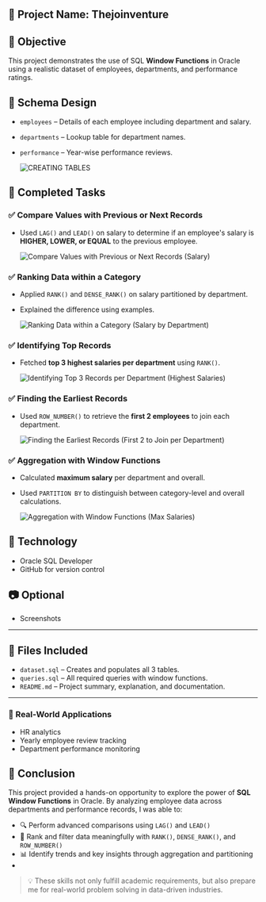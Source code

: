 ## 📂 Project Name: Thejoinventure

## 🎯 Objective
This project demonstrates the use of SQL **Window Functions** in Oracle using a realistic dataset of employees, departments, and performance ratings.

## 🧱 Schema Design
- `employees` – Details of each employee including department and salary.
- `departments` – Lookup table for department names.
- `performance` – Year-wise performance reviews.

  ![CREATING TABLES](https://github.com/user-attachments/assets/4d12fb3e-69a5-4338-8f5f-45205a4a4ca3)


## 🧠 Completed Tasks

### ✅ Compare Values with Previous or Next Records
- Used `LAG()` and `LEAD()` on salary to determine if an employee's salary is **HIGHER, LOWER, or EQUAL** to the previous employee.

  ![Compare Values with Previous or Next Records (Salary)](https://github.com/user-attachments/assets/6f0f6b0e-41f2-44ae-9973-4221a4c0a085)


### ✅ Ranking Data within a Category
- Applied `RANK()` and `DENSE_RANK()` on salary partitioned by department.
- Explained the difference using examples.

  ![Ranking Data within a Category (Salary by Department)](https://github.com/user-attachments/assets/936de423-8729-4bf7-8bb4-b2088ca91283)


### ✅ Identifying Top Records
- Fetched **top 3 highest salaries per department** using `RANK()`.

  ![Identifying Top 3 Records per Department (Highest Salaries)](https://github.com/user-attachments/assets/49140648-7b26-4956-b6d3-33ddfa84c25c)


### ✅ Finding the Earliest Records
- Used `ROW_NUMBER()` to retrieve the **first 2 employees** to join each department.

  ![Finding the Earliest Records (First 2 to Join per Department)](https://github.com/user-attachments/assets/5e5dddee-f7d7-46d0-b492-93e60d2d6391)


### ✅ Aggregation with Window Functions
- Calculated **maximum salary** per department and overall.
- Used `PARTITION BY` to distinguish between category-level and overall calculations.

  ![Aggregation with Window Functions (Max Salaries)](https://github.com/user-attachments/assets/2a713f21-f148-4dce-be9e-ad090618641c)


## 🔧 Technology
- Oracle SQL Developer
- GitHub for version control

## 📷 Optional
- Screenshots

---

## 📁 Files Included

- `dataset.sql` – Creates and populates all 3 tables.
- `queries.sql` – All required queries with window functions.
- `README.md` – Project summary, explanation, and documentation.

---

### 🧠 Real-World Applications
- HR analytics
- Yearly employee review tracking
- Department performance monitoring


## 🙌 Conclusion

This project provided a hands-on opportunity to explore the power of **SQL Window Functions** in Oracle. By analyzing employee data across departments and performance records, I was able to:

- 🔍 Perform advanced comparisons using `LAG()` and `LEAD()`
- 🧮 Rank and filter data meaningfully with `RANK()`, `DENSE_RANK()`, and `ROW_NUMBER()`
- 📊 Identify trends and key insights through aggregation and partitioning
- 
> 💡 These skills not only fulfill academic requirements, but also prepare me for real-world problem solving in data-driven industries.




